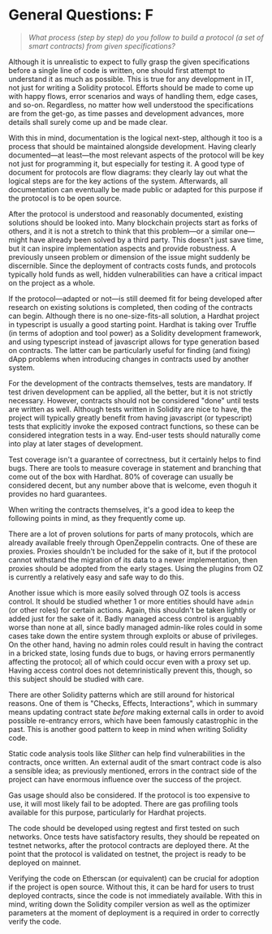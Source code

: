 # General Questions: F

> _What process (step by step) do you follow to build a protocol (a set of smart contracts) from given specifications?_

Although it is unrealistic to expect to fully grasp the given specifications before a single line of code is written, one should first attempt to understand it as much as possible. This is true for any development in IT, not just for writing a Solidity protocol. Efforts should be made to come up with happy flows, error scenarios and ways of handling them, edge cases, and so-on. Regardless, no matter how well understood the specifications are from the get-go, as time passes and development advances, more details shall surely come up and be made clear.

With this in mind, documentation is the logical next-step, although it too is a process that should be maintained alongside development. Having clearly documented—at least—the most relevant aspects of the protocol will be key not just for programming it, but especially for testing it. A good type of document for protocols are flow diagrams: they clearly lay out what the logical steps are for the key actions of the system. Afterwards, all documentation can eventually be made public or adapted for this purpose if the protocol is to be open source.

After the protocol is understood and reasonably documented, existing solutions should be looked into. Many blockchain projects start as forks of others, and it is not a stretch to think that this problem—or a similar one—might have already been solved by a third party. This doesn't just save time, but it can inspire implementation aspects and provide robustness. A previously unseen problem or dimension of the issue might suddenly be discernible. Since the deployment of contracts costs funds, and protocols typically hold funds as well, hidden vulnerabilities can have a critical impact on the project as a whole.

If the protocol—adapted or not—is still deemed fit for being developed after research on existing solutions is completed, then coding of the contracts can begin. Although there is no one-size-fits-all solution, a Hardhat project in typescript is usually a good starting point. Hardhat is taking over Truffle (in terms of adoption and tool power) as a Solidity development framework, and using typescript instead of javascript allows for type generation based on contracts. The latter can be particularly useful for finding (and fixing) dApp problems when introducing changes in contracts used by another system.

For the development of the contracts themselves, tests are mandatory. If test driven development can be applied, all the better, but it is not strictly necessary. However, contracts should not be considered "done" until tests are written as well. Although tests written in Solidity are nice to have, the project will typically greatly benefit from having javascript (or typescript) tests that explicitly invoke the exposed contract functions, so these can be considered integration tests in a way. End-user tests should naturally come into play at later stages of development.

Test coverage isn't a guarantee of correctness, but it certainly helps to find bugs. There are tools to measure coverage in statement and branching that come out of the box with Hardhat. 80% of coverage can usually be considered decent, but any number above that is welcome, even thoguh it provides no hard guarantees.

When writing the contracts themselves, it's a good idea to keep the following points in mind, as they frequently come up.

There are a lot of proven solutions for parts of many protocols, which are already available freely through OpenZeppelin contracts. One of these are proxies. Proxies shouldn't be included for the sake of it, but if the protocol cannot withstand the migration of its data to a newer implementation, then proxies should be adopted from the early stages. Using the plugins from OZ is currently a relatively easy and safe way to do this.

Another issue which is more easily solved through OZ tools is access control. It should be studied whether 1 or more entities should have `admin` (or other roles) for certain actions. Again, this shouldn't be taken lightly or added just for the sake of it. Badly managed access control is arguably worse than none at all, since badly managed admin-like roles could in some cases take down the entire system through exploits or abuse of privileges. On the other hand, having no admin roles could result in having the contract in a bricked state, losing funds due to bugs, or having errors permanently affecting the protocol; all of which could occur even with a proxy set up. Having access control does not detemrinistically prevent this, though, so this subject should be studied with care.

There are other Solidity patterns which are still around for historical reasons. One of them is "Checks, Effects, Interactions", which in summary means updating contract state _before_ making external calls in order to avoid possible re-entrancy errors, which have been famously catastrophic in the past. This is another good pattern to keep in mind when writing Solidity code.

Static code analysis tools like _Slither_ can help find vulnerabilities in the contracts, once written. An external audit of the smart contract code is also a sensible idea; as previously mentioned, errors in the contract side of the project can have enormous influence over the success of the project.

Gas usage should also be considered. If the protocol is too expensive to use, it will most likely fail to be adopted. There are gas profiling tools available for this purpose, particularly for Hardhat projects.

The code should be developed using regtest and first tested on such networks. Once tests have satisfactory results, they should be repeated on testnet networks, after the protocol contracts are deployed there. At the point that the protocol is validated on testnet, the project is ready to be deployed on mainnet.

Verifying the code on Etherscan (or equivalent) can be crucial for adoption if the project is open source. Without this, it can be hard for users to trust deployed contracts, since the code is not immediately available. With this in mind, writing down the Solidity compiler version as well as the optimizer parameters at the moment of deployment is a required in order to correctly verify the code.
